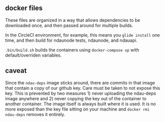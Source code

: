 ## docker files

These files are organized in a way that allows dependencies to be downloaded once, and then passed around for multiple builds.

In the CircleCI environment, for example, this means you `glide install` one time, and then build for ndaunode tests, ndaunode, and ndauapi.

`.bin/build.sh` builds the containers using `docker-compose up` with default/overriden variables.

## caveat

Since the `ndau-deps` image sticks around, there are commits in that image that contain a copy of our github key. Care must be taken to not expose this key. This is prevented by two measures 1) never uploading the ndau-deps image anywhere and 2) never copying the key out of the container to another container. The image itself is always built where it is used. It is no more exposed than the key file sitting on your machine and `docker rmi ndau-deps` removes it entirely.
